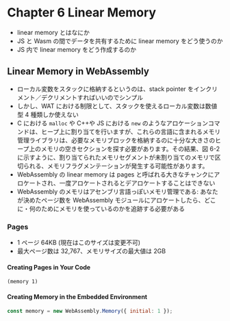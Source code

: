 # Chapter 6 Linear Memory

- linear memory とはなにか
- JS と Wasm の間でデータを共有するために linear memory をどう使うのか
- JS 内で linear memory をどう作成するのか

## Linear Memory in WebAssembly

- ローカル変数をスタックに格納するというのは、stack pointer をインクリメント／デクリメントすればいいのでシンプル
- しかし、WAT における制限として、スタックを使えるローカル変数は数値型 4 種類しか使えない
- C における `malloc` や C++や JS における `new` のようなアロケーションコマンドは、ヒープ上に割り当てを行いますが、これらの言語に含まれるメモリ管理ライブラリは、必要なメモリブロックを格納するのに十分な大きさのヒープ上のメモリの空きセクションを探す必要があります。その結果、図 6-2 に示すように、割り当てられたメモリセグメントが未割り当てのメモリで区切られる、メモリフラグメンテーションが発生する可能性があります。
- WebAssembly の linear memory は pages と呼ばれる大きなチャンクにアロケートされ、一度アロケートされるとデアロケートすることはできない
- WebAssembly のメモリはアセンブリ言語っぽいメモリ管理である: あなたが決めたページ数を WebAssembly モジュールにアロケートしたら、どこに・何のためにメモリを使っているのかを追跡する必要がある

### Pages

- 1 ページ 64KB (現在はこのサイズは変更不可)
- 最大ページ数は 32,767、メモリサイズの最大値は 2GB

#### Creating Pages in Your Code

```wat
(memory 1)
```

#### Creating Memory in the Embedded Environment

```js
const memory = new WebAssembly.Memory({ initial: 1 });
```
